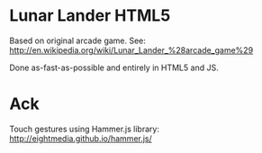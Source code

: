Lunar Lander HTML5
==================
Based on original arcade game. See:
http://en.wikipedia.org/wiki/Lunar_Lander_%28arcade_game%29

Done as-fast-as-possible and entirely in HTML5 and JS. 

Ack
===
Touch gestures using Hammer.js library:
http://eightmedia.github.io/hammer.js/
